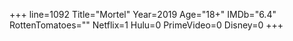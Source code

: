 +++
line=1092
Title="Mortel"
Year=2019
Age="18+"
IMDb="6.4"
RottenTomatoes=""
Netflix=1
Hulu=0
PrimeVideo=0
Disney=0
+++

